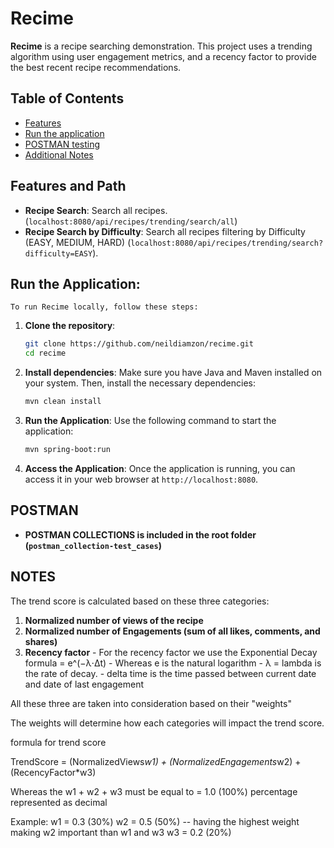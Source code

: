 # Recime

**Recime** is a recipe searching demonstration. This project uses a trending algorithm using user engagement metrics, and a recency factor to provide the best recent recipe recommendations.

## Table of Contents

- [Features](#features)
- [Run the application](#Run-the-Application)
- [POSTMAN testing](#Postman)
- [Additional Notes](#Notes)

## Features and Path

- **Recipe Search**: Search all recipes. (`localhost:8080/api/recipes/trending/search/all`)
- **Recipe Search by Difficulty**: Search all recipes filtering by Difficulty (EASY, MEDIUM, HARD) (`localhost:8080/api/recipes/trending/search?difficulty=EASY`).


## Run the Application:
    To run Recime locally, follow these steps:

1. **Clone the repository**:
    ```bash
    git clone https://github.com/neildiamzon/recime.git
    cd recime
    ```

2. **Install dependencies**:
    Make sure you have Java and Maven installed on your system. Then, install the necessary dependencies:

    ```bash
    mvn clean install
    ```
    
3. **Run the Application**:
    Use the following command to start the application:

    ```bash
    mvn spring-boot:run
    ```

4. **Access the Application**:
    Once the application is running, you can access it in your web browser at `http://localhost:8080`.


## POSTMAN

- **POSTMAN COLLECTIONS is included in the root folder (`postman_collection-test_cases`)**

## NOTES

The trend score is calculated based on these three categories:
1. **Normalized number of views of the recipe**
2. **Normalized number of Engagements (sum of all likes, comments, and shares)**
3. **Recency factor**
        - For the recency factor we use the Exponential Decay formula = e^(−λ⋅Δt)
            - Whereas e is the natural logarithm 
            - λ = lambda is the rate of decay.
            - delta time is the time passed between current date and date of last engagement 

All these three are taken into consideration based on their "weights" 

The weights will determine how each categories will impact the trend score.

formula for trend score

TrendScore = (NormalizedViews*w1) + (NormalizedEngagements*w2) + (RecencyFactor*w3)

Whereas the w1 + w2 + w3 must be equal to = 1.0 (100%) percentage represented as decimal

Example:
    w1 = 0.3 (30%) 
    w2 = 0.5 (50%) -- having the highest weight making w2 important than w1 and w3
    w3 = 0.2 (20%)

    


  
